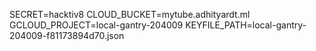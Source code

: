 SECRET=hacktiv8
CLOUD_BUCKET=mytube.adhityardt.ml
GCLOUD_PROJECT=local-gantry-204009
KEYFILE_PATH=local-gantry-204009-f81173894d70.json